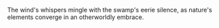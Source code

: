 The wind's whispers mingle with the swamp's eerie silence, as nature's elements converge in an otherworldly embrace.